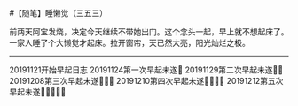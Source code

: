 #【随笔】睡懒觉（三五三）

前两天阿宝发烧，决定今天继续不带她出门。这个念头一起，早上就不想起床了。一家人睡了个大懒觉才起床。拉开窗帘，天已然大亮，阳光灿烂之极。

----

20191121开始早起日志
20191124第一次早起未遂💪
20191129第二次早起未遂💪💪
20191208第三次早起未遂💪💪💪
20191210第四次早起未遂💪💪💪💪
20191212第五次早起未遂💪💪💪💪💪